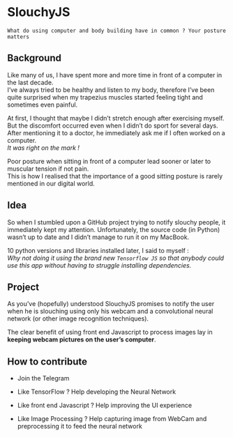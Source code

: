 # SlouchyJS
```
What do using computer and body building have in common ? Your posture matters
```
## Background
Like many of us, I have spent more and more time in front of a computer in the last decade.  
I’ve always tried to be healthy and listen to my body, therefore I’ve been quite surprised when my trapezius muscles started feeling tight and sometimes even painful.

At first, I thought that maybe I didn’t stretch enough after exercising myself. But the discomfort occurred even when I didn’t do sport for several days.
After mentioning it to a doctor, he immediately ask me if I often worked on a computer.  
_It was right on the mark !_

Poor posture when sitting in front of a computer lead sooner or later to muscular tension if not pain.  
This is how I realised that the importance of a good sitting posture is rarely mentioned in our digital world.
## Idea
So when I stumbled upon a GitHub project trying to notify slouchy people, it immediately kept my attention.
Unfortunately, the source code (in Python) wasn’t up to date and I didn’t manage to run it on my MacBook.

10 python versions and libraries installed later, I said to myself :  
_Why not doing it using the brand new `Tensorflow JS` so that anybody could use this app without having to struggle installing dependencies._

## Project
As you’ve (hopefully) understood SlouchyJS promises to notify the user when he is slouching using only his webcam and a convolutional neural network (or other image recognition techniques).

The clear benefit of using front end Javascript to process images lay in __keeping webcam pictures on the user’s computer__.

## How to contribute

* Join the Telegram

* Like TensorFlow ? Help developing the Neural Network

* Like front end Javascript ? Help improving the UI  experience

* Like Image Processing ? Help capturing image from WebCam and preprocessing it to feed the neural network

